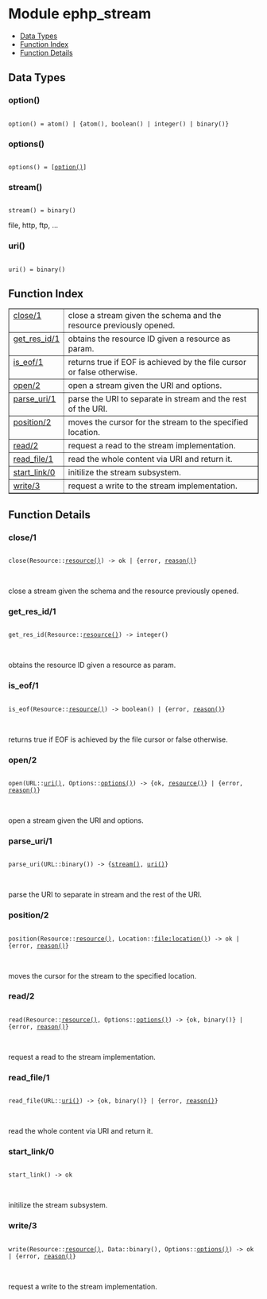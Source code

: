 

# Module ephp_stream #
* [Data Types](#types)
* [Function Index](#index)
* [Function Details](#functions)

<a name="types"></a>

## Data Types ##




### <a name="type-option">option()</a> ###


<pre><code>
option() = atom() | {atom(), boolean() | integer() | binary()}
</code></pre>




### <a name="type-options">options()</a> ###


<pre><code>
options() = [<a href="#type-option">option()</a>]
</code></pre>




### <a name="type-stream">stream()</a> ###


<pre><code>
stream() = binary()
</code></pre>

 file, http, ftp, ...



### <a name="type-uri">uri()</a> ###


<pre><code>
uri() = binary()
</code></pre>

<a name="index"></a>

## Function Index ##


<table width="100%" border="1" cellspacing="0" cellpadding="2" summary="function index"><tr><td valign="top"><a href="#close-1">close/1</a></td><td>close a stream given the schema and the resource previously opened.</td></tr><tr><td valign="top"><a href="#get_res_id-1">get_res_id/1</a></td><td>obtains the resource ID given a resource as param.</td></tr><tr><td valign="top"><a href="#is_eof-1">is_eof/1</a></td><td>returns true if EOF is achieved by the file cursor or false otherwise.</td></tr><tr><td valign="top"><a href="#open-2">open/2</a></td><td>open a stream given the URI and options.</td></tr><tr><td valign="top"><a href="#parse_uri-1">parse_uri/1</a></td><td>parse the URI to separate in stream and the rest of the URI.</td></tr><tr><td valign="top"><a href="#position-2">position/2</a></td><td>moves the cursor for the stream to the specified location.</td></tr><tr><td valign="top"><a href="#read-2">read/2</a></td><td>request a read to the stream implementation.</td></tr><tr><td valign="top"><a href="#read_file-1">read_file/1</a></td><td>read the whole content via URI and return it.</td></tr><tr><td valign="top"><a href="#start_link-0">start_link/0</a></td><td>initilize the stream subsystem.</td></tr><tr><td valign="top"><a href="#write-3">write/3</a></td><td>request a write to the stream implementation.</td></tr></table>


<a name="functions"></a>

## Function Details ##

<a name="close-1"></a>

### close/1 ###

<pre><code>
close(Resource::<a href="#type-resource">resource()</a>) -&gt; ok | {error, <a href="#type-reason">reason()</a>}
</code></pre>
<br />

close a stream given the schema and the resource previously opened.

<a name="get_res_id-1"></a>

### get_res_id/1 ###

<pre><code>
get_res_id(Resource::<a href="#type-resource">resource()</a>) -&gt; integer()
</code></pre>
<br />

obtains the resource ID given a resource as param.

<a name="is_eof-1"></a>

### is_eof/1 ###

<pre><code>
is_eof(Resource::<a href="#type-resource">resource()</a>) -&gt; boolean() | {error, <a href="#type-reason">reason()</a>}
</code></pre>
<br />

returns true if EOF is achieved by the file cursor or false otherwise.

<a name="open-2"></a>

### open/2 ###

<pre><code>
open(URL::<a href="#type-uri">uri()</a>, Options::<a href="#type-options">options()</a>) -&gt; {ok, <a href="#type-resource">resource()</a>} | {error, <a href="#type-reason">reason()</a>}
</code></pre>
<br />

open a stream given the URI and options.

<a name="parse_uri-1"></a>

### parse_uri/1 ###

<pre><code>
parse_uri(URL::binary()) -&gt; {<a href="#type-stream">stream()</a>, <a href="#type-uri">uri()</a>}
</code></pre>
<br />

parse the URI to separate in stream and the rest of the URI.

<a name="position-2"></a>

### position/2 ###

<pre><code>
position(Resource::<a href="#type-resource">resource()</a>, Location::<a href="file.md#type-location">file:location()</a>) -&gt; ok | {error, <a href="#type-reason">reason()</a>}
</code></pre>
<br />

moves the cursor for the stream to the specified location.

<a name="read-2"></a>

### read/2 ###

<pre><code>
read(Resource::<a href="#type-resource">resource()</a>, Options::<a href="#type-options">options()</a>) -&gt; {ok, binary()} | {error, <a href="#type-reason">reason()</a>}
</code></pre>
<br />

request a read to the stream implementation.

<a name="read_file-1"></a>

### read_file/1 ###

<pre><code>
read_file(URL::<a href="#type-uri">uri()</a>) -&gt; {ok, binary()} | {error, <a href="#type-reason">reason()</a>}
</code></pre>
<br />

read the whole content via URI and return it.

<a name="start_link-0"></a>

### start_link/0 ###

<pre><code>
start_link() -&gt; ok
</code></pre>
<br />

initilize the stream subsystem.

<a name="write-3"></a>

### write/3 ###

<pre><code>
write(Resource::<a href="#type-resource">resource()</a>, Data::binary(), Options::<a href="#type-options">options()</a>) -&gt; ok | {error, <a href="#type-reason">reason()</a>}
</code></pre>
<br />

request a write to the stream implementation.

